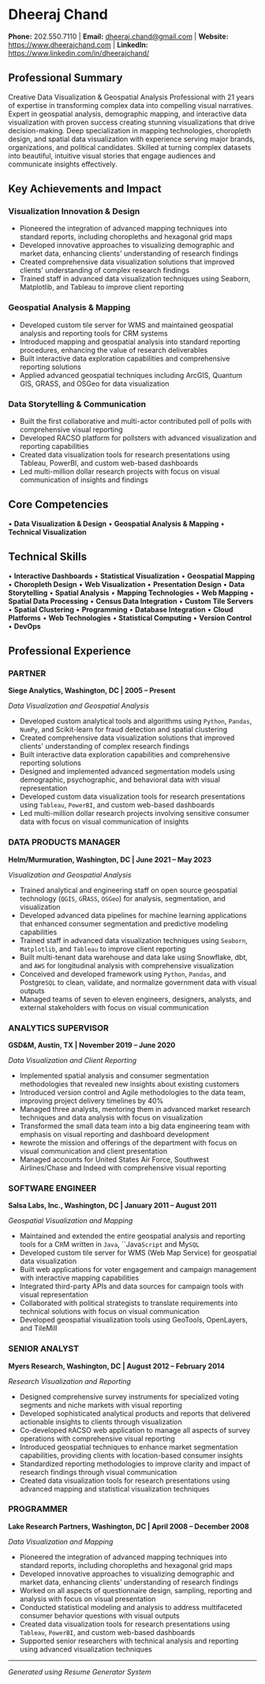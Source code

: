 # Dheeraj Chand

**Phone:** 202.550.7110 | **Email:** dheeraj.chand@gmail.com | **Website:** https://www.dheerajchand.com | **LinkedIn:** https://www.linkedin.com/in/dheerajchand/

## Professional Summary

Creative Data Visualization & Geospatial Analysis Professional with 21 years of expertise in transforming complex data into compelling visual narratives. Expert in geospatial analysis, demographic mapping, and interactive data visualization with proven success creating stunning visualizations that drive decision-making. Deep specialization in mapping technologies, choropleth design, and spatial data visualization with experience serving major brands, organizations, and political candidates. Skilled at turning complex datasets into beautiful, intuitive visual stories that engage audiences and communicate insights effectively.

## Key Achievements and Impact

### Visualization Innovation & Design
- Pioneered the integration of advanced mapping techniques into standard reports, including choropleths and hexagonal grid maps
- Developed innovative approaches to visualizing demographic and market data, enhancing clients' understanding of research findings
- Created comprehensive data visualization solutions that improved clients' understanding of complex research findings
- Trained staff in advanced data visualization techniques using Seaborn, Matplotlib, and Tableau to improve client reporting

### Geospatial Analysis & Mapping
- Developed custom tile server for WMS and maintained geospatial analysis and reporting tools for CRM systems
- Introduced mapping and geospatial analysis into standard reporting procedures, enhancing the value of research deliverables
- Built interactive data exploration capabilities and comprehensive reporting solutions
- Applied advanced geospatial techniques including ArcGIS, Quantum GIS, GRASS, and OSGeo for data visualization

### Data Storytelling & Communication
- Built the first collaborative and multi-actor contributed poll of polls with comprehensive visual reporting
- Developed RACSO platform for pollsters with advanced visualization and reporting capabilities
- Created data visualization tools for research presentations using Tableau, PowerBI, and custom web-based dashboards
- Led multi-million dollar research projects with focus on visual communication of insights and findings

## Core Competencies

• **Data Visualization & Design**
• **Geospatial Analysis & Mapping**
• **Technical Visualization**

## Technical Skills

• **Interactive Dashboards**
• **Statistical Visualization**
• **Geospatial Mapping**
• **Choropleth Design**
• **Web Visualization**
• **Presentation Design**
• **Data Storytelling**
• **Spatial Analysis**
• **Mapping Technologies**
• **Web Mapping**
• **Spatial Data Processing**
• **Census Data Integration**
• **Custom Tile Servers**
• **Spatial Clustering**
• **Programming**
• **Database Integration**
• **Cloud Platforms**
• **Web Technologies**
• **Statistical Computing**
• **Version Control**
• **DevOps**

## Professional Experience

### PARTNER
**Siege Analytics, Washington, DC | 2005 – Present**

*Data Visualization and Geospatial Analysis*

- Developed custom analytical tools and algorithms using `Python`, `Pandas`, `NumPy`, and Scikit-learn for fraud detection and spatial clustering
- Created comprehensive data visualization solutions that improved clients' understanding of complex research findings
- Built interactive data exploration capabilities and comprehensive reporting solutions
- Designed and implemented advanced segmentation models using demographic, psychographic, and behavioral data with visual representation
- Developed custom data visualization tools for research presentations using `Tableau`, `PowerBI`, and custom web-based dashboards
- Led multi-million dollar research projects involving sensitive consumer data with focus on visual communication of insights

### DATA PRODUCTS MANAGER
**Helm/Murmuration, Washington, DC | June 2021 – May 2023**

*Visualization and Geospatial Analysis*

- Trained analytical and engineering staff on open source geospatial technology (`QGIS`, `G`R`ASS`, `OSGeo`) for analysis, segmentation, and visualization
- Developed advanced data pipelines for machine learning applications that enhanced consumer segmentation and predictive modeling capabilities
- Trained staff in advanced data visualization techniques using `Seaborn`, `Matplotlib`, and `Tableau` to improve client reporting
- Built multi-tenant data warehouse and data lake using Snowflake, dbt, and `AWS` for longitudinal analysis with comprehensive visualization
- Conceived and developed framework using `Python`, `Pandas`, and Postgre`SQL` to clean, validate, and normalize government data with visual outputs
- Managed teams of seven to eleven engineers, designers, analysts, and external stakeholders with focus on visual communication

### ANALYTICS SUPERVISOR
**GSD&M, Austin, TX | November 2019 – June 2020**

*Data Visualization and Client Reporting*

- Implemented spatial analysis and consumer segmentation methodologies that revealed new insights about existing customers
- Introduced version control and Agile methodologies to the data team, improving project delivery timelines by 40%
- Managed three analysts, mentoring them in advanced market research techniques and data analysis with focus on visualization
- Transformed the small data team into a big data engineering team with emphasis on visual reporting and dashboard development
- `R`ewrote the mission and offerings of the department with focus on visual communication and client presentation
- Managed accounts for United States Air Force, Southwest Airlines/Chase and Indeed with comprehensive visual reporting

### SOFTWARE ENGINEER
**Salsa Labs, Inc., Washington, DC | January 2011 – August 2011**

*Geospatial Visualization and Mapping*

- Maintained and extended the entire geospatial analysis and reporting tools for a C`R`M written in `Java`, ``Java`Script` and My`SQL`
- Developed custom tile server for WMS (Web Map Service) for geospatial data visualization
- Built web applications for voter engagement and campaign management with interactive mapping capabilities
- Integrated third-party APIs and data sources for campaign tools with visual representation
- Collaborated with political strategists to translate requirements into technical solutions with focus on visual communication
- Developed geospatial visualization tools using GeoTools, OpenLayers, and TileMill

### SENIOR ANALYST
**Myers Research, Washington, DC | August 2012 – February 2014**

*Research Visualization and Reporting*

- Designed comprehensive survey instruments for specialized voting segments and niche markets with visual reporting
- Developed sophisticated analytical products and reports that delivered actionable insights to clients through visualization
- Co-developed `R`ACSO web application to manage all aspects of survey operations with comprehensive visual reporting
- Introduced geospatial techniques to enhance market segmentation capabilities, providing clients with location-based consumer insights
- Standardized reporting methodologies to improve clarity and impact of research findings through visual communication
- Created data visualization tools for research presentations using advanced mapping and statistical visualization techniques

### PROGRAMMER
**Lake Research Partners, Washington, DC | April 2008 – December 2008**

*Data Visualization and Mapping*

- Pioneered the integration of advanced mapping techniques into standard reports, including choropleths and hexagonal grid maps
- Developed innovative approaches to visualizing demographic and market data, enhancing clients' understanding of research findings
- Worked on all aspects of questionnaire design, sampling, reporting and analysis with focus on visual presentation
- Conducted statistical modeling and analysis to address multifaceted consumer behavior questions with visual outputs
- Created data visualization tools for research presentations using `Tableau`, `PowerBI`, and custom web-based dashboards
- Supported senior researchers with technical analysis and reporting using advanced visualization techniques

---

*Generated using Resume Generator System*